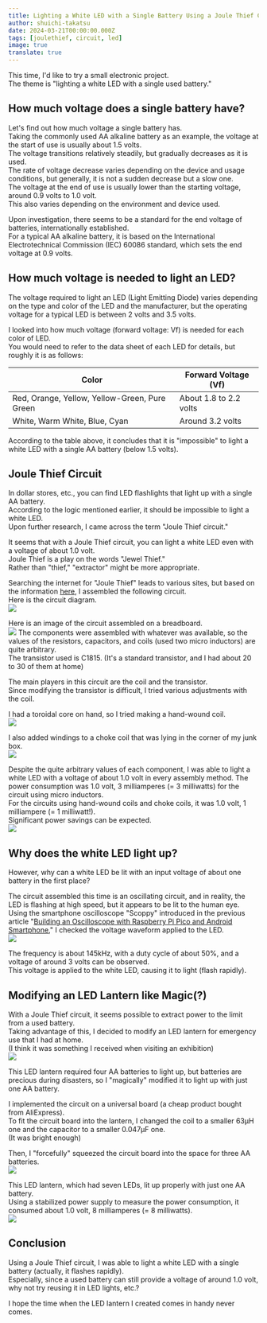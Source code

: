 ```yaml
---
title: Lighting a White LED with a Single Battery Using a Joule Thief Circuit
author: shuichi-takatsu
date: 2024-03-21T00:00:00.000Z
tags: [joulethief, circuit, led]
image: true
translate: true
---
```





This time, I'd like to try a small electronic project.  
The theme is "lighting a white LED with a single used battery."

## How much voltage does a single battery have?

Let's find out how much voltage a single battery has.  
Taking the commonly used AA alkaline battery as an example, the voltage at the start of use is usually about 1.5 volts.  
The voltage transitions relatively steadily, but gradually decreases as it is used.  
The rate of voltage decrease varies depending on the device and usage conditions, but generally, it is not a sudden decrease but a slow one.  
The voltage at the end of use is usually lower than the starting voltage, around 0.9 volts to 1.0 volt.  
This also varies depending on the environment and device used.

Upon investigation, there seems to be a standard for the end voltage of batteries, internationally established.  
For a typical AA alkaline battery, it is based on the International Electrotechnical Commission (IEC) 60086 standard, which sets the end voltage at 0.9 volts.

## How much voltage is needed to light an LED?

The voltage required to light an LED (Light Emitting Diode) varies depending on the type and color of the LED and the manufacturer, but the operating voltage for a typical LED is between 2 volts and 3.5 volts.

I looked into how much voltage (forward voltage: Vf) is needed for each color of LED.  
You would need to refer to the data sheet of each LED for details, but roughly it is as follows:

|Color|Forward Voltage (Vf)|
|---|---|
|Red, Orange, Yellow, Yellow-Green, Pure Green|About 1.8 to 2.2 volts|
|White, Warm White, Blue, Cyan|Around 3.2 volts|

According to the table above, it concludes that it is "impossible" to light a white LED with a single AA battery (below 1.5 volts).

## Joule Thief Circuit

In dollar stores, etc., you can find LED flashlights that light up with a single AA battery.  
According to the logic mentioned earlier, it should be impossible to light a white LED.  
Upon further research, I came across the term "Joule Thief circuit."

It seems that with a Joule Thief circuit, you can light a white LED even with a voltage of about 1.0 volt.  
Joule Thief is a play on the words "Jewel Thief."  
Rather than "thief," "extractor" might be more appropriate.

Searching the internet for "Joule Thief" leads to various sites, but based on the information [here](http://7ujm.net/micro/JT/JT.html), I assembled the following circuit.  
Here is the circuit diagram.  
![](https://gyazo.com/4b8583c35134d157b075465567da8a56.png)

Here is an image of the circuit assembled on a breadboard.  
![](https://gyazo.com/06d53a155e56d726923fe4a39f050a70.png)
The components were assembled with whatever was available, so the values of the resistors, capacitors, and coils (used two micro inductors) are quite arbitrary.  
The transistor used is C1815. (It's a standard transistor, and I had about 20 to 30 of them at home)

The main players in this circuit are the coil and the transistor.  
Since modifying the transistor is difficult, I tried various adjustments with the coil.

I had a toroidal core on hand, so I tried making a hand-wound coil.  
![](https://gyazo.com/f3973036bd23ee83abae62b37528a8a8.png)

I also added windings to a choke coil that was lying in the corner of my junk box.  
![](https://gyazo.com/94fb985603de57a57ac1a90833336401.png)

Despite the quite arbitrary values of each component, I was able to light a white LED with a voltage of about 1.0 volt in every assembly method.
The power consumption was 1.0 volt, 3 milliamperes (= 3 milliwatts) for the circuit using micro inductors.  
For the circuits using hand-wound coils and choke coils, it was 1.0 volt, 1 milliampere (= 1 milliwatt!).  
Significant power savings can be expected.  
![](https://gyazo.com/6b9a04771f932ef26de05e8073d0eb73.png)

## Why does the white LED light up?

However, why can a white LED be lit with an input voltage of about one battery in the first place?

The circuit assembled this time is an oscillating circuit, and in reality, the LED is flashing at high speed, but it appears to be lit to the human eye.  
Using the smartphone oscilloscope "Scoppy" introduced in the previous article "[Building an Oscilloscope with Raspberry Pi Pico and Android Smartphone](/blogs/2024/03/18/raspberry-pi-pico-to-oscilloscope/)," I checked the voltage waveform applied to the LED.  
![](https://gyazo.com/2f447e0a9610791f8d2ada5e5a6fde51.png)

The frequency is about 145kHz, with a duty cycle of about 50%, and a voltage of around 3 volts can be observed.  
This voltage is applied to the white LED, causing it to light (flash rapidly).

## Modifying an LED Lantern like Magic(?)

With a Joule Thief circuit, it seems possible to extract power to the limit from a used battery.  
Taking advantage of this, I decided to modify an LED lantern for emergency use that I had at home.  
(I think it was something I received when visiting an exhibition)  
![](https://gyazo.com/a9a57f29eed60ffb90352cdf80195bff.png)

This LED lantern required four AA batteries to light up, but batteries are precious during disasters, so I "magically" modified it to light up with just one AA battery.  

I implemented the circuit on a universal board (a cheap product bought from AliExpress).  
To fit the circuit board into the lantern, I changed the coil to a smaller 63μH one and the capacitor to a smaller 0.047μF one.  
(It was bright enough)

Then, I "forcefully" squeezed the circuit board into the space for three AA batteries.  
![](https://gyazo.com/70d9486e70f8fd7dc8a1bcd3ab296eeb.png)

This LED lantern, which had seven LEDs, lit up properly with just one AA battery.  
Using a stabilized power supply to measure the power consumption, it consumed about 1.0 volt, 8 milliamperes (= 8 milliwatts).  
![](https://gyazo.com/125271ab14707f1688056e612689df6c.png)

## Conclusion

Using a Joule Thief circuit, I was able to light a white LED with a single battery (actually, it flashes rapidly).  
Especially, since a used battery can still provide a voltage of around 1.0 volt, why not try reusing it in LED lights, etc.?

I hope the time when the LED lantern I created comes in handy never comes.
